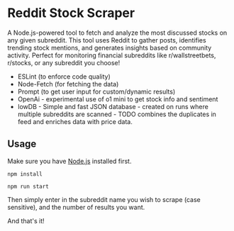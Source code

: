 # Reddit Stock Scraper

A Node.js-powered tool to fetch and analyze the most discussed stocks on any given subreddit. This tool uses Reddit to gather posts, identifies trending stock mentions, and generates insights based on community activity. Perfect for monitoring financial subreddits like r/wallstreetbets, r/stocks, or any subreddit you choose!

- ESLint (to enforce code quality)
- Node-Fetch (for fetching the data)
- Prompt (to get user input for custom/dynamic results)
- OpenAi - experimental use of o1 mini to get stock info and sentiment
- lowDB - Simple and fast JSON database - created on runs where multiple subreddits are scanned - TODO combines the duplicates in feed and enriches data with price data.

## Usage

Make sure you have [Node.js](https://nodejs.org/en/) installed first.

`npm install`

`npm run start`

Then simply enter in the subreddit name you wish to scrape (case sensitive), and the number of results you want.

And that's it!
